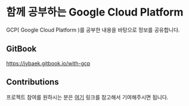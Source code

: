 # 함께 공부하는 Google Cloud Platform

GCP( Google Cloud Platform )를 공부한 내용을 바탕으로 정보를 공유합니다.

## GitBook
https://jybaek.gitbook.io/with-gcp

## Contributions
프로젝트 참여를 원하시는 분은 [여기][1] 링크를 참고해서 기여해주시면 됩니다.

[1]: https://github.com/jybaek/with-gcp/blob/master/CONTRIBUTING
